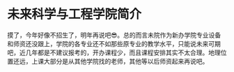 # 未来科学与工程学院简介
摸了，今年好像不招生了，明年再说吧😎。总的而言未院作为新办学院专业设备和师资还没跟上，学院的各专业还不如那些原专业的教学水平，只能说未来可期吧，近几年都是不建议报考的，开办课程少，而且课程安排其实不太合理。地理位置还远，上课大部分是从其他学院找的老师，其他等以后师资起来再说吧。
